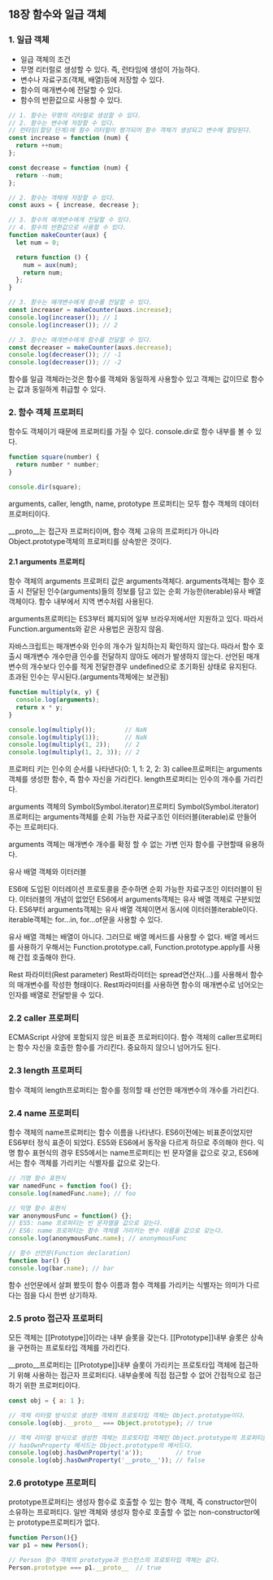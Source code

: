 ## 18장 함수와 일급 객체

### 1. 일급 객체
- 일급 객체의 조건
- 무명 리터럴로 생성할 수 있다. 즉, 런타임에 생성이 가능하다.
- 변수나 자료구조(객체, 배열)등에 저장할 수 있다.
- 함수의 매개변수에 전달할 수 있다.
- 함수의 반환값으로 사용할 수 있다.

```js
// 1. 함수는 무명의 리터럴로 생성할 수 있다.
// 2. 함수는 변수에 저장할 수 있다.
// 런타임(할당 단계)에 함수 리터럴이 평가되어 함수 객체가 생성되고 변수에 할당된다.
const increase = function (num) {
  return ++num;
};

const decrease = function (num) {
  return --num;
};

// 2. 함수는 객체에 저장할 수 있다.
const auxs = { increase, decrease };

// 3. 함수의 매개변수에게 전달할 수 있다.
// 4. 함수의 반환값으로 사용할 수 있다.
function makeCounter(aux) {
  let num = 0;

  return function () {
    num = aux(num);
    return num;
  };
}

// 3. 함수는 매개변수에게 함수를 전달할 수 있다.
const increaser = makeCounter(auxs.increase);
console.log(increaser()); // 1
console.log(increaser()); // 2

// 3. 함수는 매개변수에게 함수를 전달할 수 있다.
const decreaser = makeCounter(auxs.decrease);
console.log(decreaser()); // -1
console.log(decreaser()); // -2
```

함수를 일급 객체라는것은 함수를 객체와 동일하게 사용할수 있고 객체는 값이므로 함수는 값과 동일하게 취급할 수 있다.

### 2. 함수 객체 프로퍼티
함수도 객체이기 때문에 프로퍼티를 가질 수 있다.
console.dir로 함수 내부를 볼 수 있다.

```js
function square(number) {
  return number * number;
}

console.dir(square);
```
arguments, caller, length, name, prototype 프로퍼티는 모두 함수 객체의 데이터 프로퍼티이다.

__proto__는 접근자 프로퍼티이며, 함수 객체 고유의 프로퍼티가 아니라 Object.prototype객체의 프로퍼티를 상속받은 것이다.

#### 2.1 arguments 프로퍼티

함수 객체의 arguments 프로퍼티 값은 arguments객체다.
arguments객체는 함수 호출 시 전달된 인수(arguments)들의 정보를 담고 있는 순회 가능한(iterable)유사 배열 객체이다.
함수 내부에서 지역 변수처럼 사용된다.

arguments프로퍼티는 ES3부터 폐지되어 일부 브라우저에서만 지원하고 있다.
따라서 Function.arguments와 같은 사용법은 권장지 않음.

자바스크립트는 매개변수와 인수의 개수가 일치하는지 확인하지 않는다. 따라서 함수 호출시 매개변수 개수만큼 인수를 전달하지 않아도 에러가 발생하지 않는다.
선언된 매개변수의 개수보다 인수를 적게 전달한경우 undefined으로 초기화된 상태로 유지된다.
초과된 인수는 무시된다.(arguments객체에는 보관됨)

```js
function multiply(x, y) {
  console.log(arguments);
  return x * y;
}

console.log(multiply());        // NaN
console.log(multiply(1));       // NaN
console.log(multiply(1, 2));    // 2
console.log(multiply(1, 2, 3)); // 2
```

프로퍼티 키는 인수의 순서를 나타낸다(0: 1, 1: 2, 2: 3) callee프로퍼티는 arguments객체를 생성한 함수, 즉 함수 자신을 가리킨다. length프로퍼티는 인수의 개수를 가리킨다.

arguments 객체의 Symbol(Symbol.iterator)프로퍼티
Symbol(Symbol.iterator)프로퍼티는 arguments객체를 순회 가능한 자료구조인 이터러블(iterable)로 만들어 주는 프로퍼티다.

arguments 객체는 매개변수 개수를 확정 할 수 없는 가변 인자 함수를 구현할때 유용하다.


유사 배열 객체와 이터러블

ES6에 도입된 이터레이션 프로토콜을 준수하면 순회 가능한 자료구조인 이터러블이 된다.
이터러블의 개념이 없었던 ES6에서 arguments객체는 유사 배열 객체로 구분되었다.
ES6부터 arguments객체는 유사 배열 객체이면서 동시에 이터러블iterable이다.
iterable객체는 for...in, for...of문을 사용할 수 있다.

유사 배열 객체는 배열이 아니다.
그러므로 배열 메서드를 사용할 수 없다.
배열 메서드를 사용하기 우해서는 Function.prototype.call, Function.prototype.apply를 사용해 간접 호출해야 한다.

Rest 파라미터(Rest parameter)
Rest파라미터는 spread연산자(...)를 사용해서 함수의 매개변수를 작성한 형태이다.
Rest파라미터를 사용하면 함수의 매개변수로 넘어오는 인자를 배열로 전달받을 수 있다.


### 2.2 caller 프로퍼티
ECMAScript 사양에 포함되지 않은 비표준 프로퍼티이다.
함수 객체의 caller프로퍼티는 함수 자신을 호출한 함수를 가리킨다.
중요하지 않으니 넘어가도 된다.

### 2.3 length 프로퍼티
함수 객체의 length프로퍼티는 함수를 정의할 때 선언한 매개변수의 개수를 가리킨다.

### 2.4 name 프로퍼티
함수 객체의 name프로퍼티는 함수 이름을 나타낸다.
ES6이전에는 비표준이었지만 ES6부터 정식 표준이 되었다.
ES5와 ES6에서 동작을 다르게 하므로 주의해야 한다.
익명 함수 표현식의 경우 ES5에서는 name프로퍼티는 빈 문자열을 값으로 갖고,
ES6에서는 함수 객체를 가리키는 식별자를 값으로 갖는다.

```js
// 기명 함수 표현식
var namedFunc = function foo() {};
console.log(namedFunc.name); // foo

// 익명 함수 표현식
var anonymousFunc = function() {};
// ES5: name 프로퍼티는 빈 문자열을 값으로 갖는다.
// ES6: name 프로퍼티는 함수 객체를 가리키는 변수 이름을 값으로 갖는다.
console.log(anonymousFunc.name); // anonymousFunc

// 함수 선언문(Function declaration)
function bar() {}
console.log(bar.name); // bar
```

함수 선언문에서 살펴 봤듯이 함수 이름과 함수 객체를 가리키는 식별자는 의미가 다르다는 점을 다시 한번 상기하자.

### 2.5 proto 접근자 프로퍼티
모든 객체는 [[Prototype]]이라는 내부 슬롯을 갖는다.
[[Prototype]]내부 슬롯은 상속을 구현하는 프로토타입 객체를 가리킨다.

__proto__프로퍼티는 [[Prototype]]내부 슬롯이 가리키는 프로토타입 객체에 접근하기 위해 사용하는 접근자 프로퍼티다. 내부슬롯에 직접 접근할 수 없어 간접적으로 접근하기 위한 프로퍼티이다.

```js
const obj = { a: 1 };

// 객체 리터럴 방식으로 생성한 객체의 프로토타입 객체는 Object.prototype이다.
console.log(obj.__proto__ === Object.prototype); // true

// 객체 리터럴 방식으로 생성한 객체는 프로토타입 객체인 Object.prototype의 프로퍼티를 상속받는다.
// hasOwnProperty 메서드는 Object.prototype의 메서드다.
console.log(obj.hasOwnProperty('a'));         // true
console.log(obj.hasOwnProperty('__proto__')); // false
```

### 2.6 prototype 프로퍼티
prototype프로퍼티는 생성자 함수로 호출할 수 있는 함수 객체, 즉 constructor만이 소유하는 프로퍼티다.
일반 객체와 생성자 함수로 호출할 수 없는 non-constructor에는 prototype프로퍼티가 없다.


```js
function Person(){}
var p1 = new Person();

// Person 함수 객체의 prototype과 인스턴스의 프로토타입 객체는 같다.
Person.prototype === p1.__proto__  // true
```
